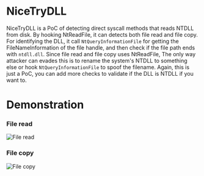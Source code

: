 # NiceTryDLL
NiceTryDLL is a PoC of detecting direct syscall methods that reads NTDLL from disk. By hooking NtReadFile, it can detects both file read and file copy. For identifying the DLL, it call `NtQueryInformationFile` for getting the FileNameInformation of the file handle, and then check if the file path ends with `ntdll.dll`. Since file read and file copy uses NtReadFile, The only way attacker can evades this is to rename the system's NTDLL to something else or hook `NtQueryInformationFile` to spoof the filename. Again, this is just a PoC, you can add more checks to validate if the DLL is NTDLL if you want to.

# Demonstration
### File read
![File read](https://user-images.githubusercontent.com/41237415/163882528-6d8adcbe-447d-4f92-96c0-4e7bd9b38744.png)
### File copy
![File copy](https://user-images.githubusercontent.com/41237415/163882595-e49c24f8-4de8-49d5-9815-621b99e81227.png)

